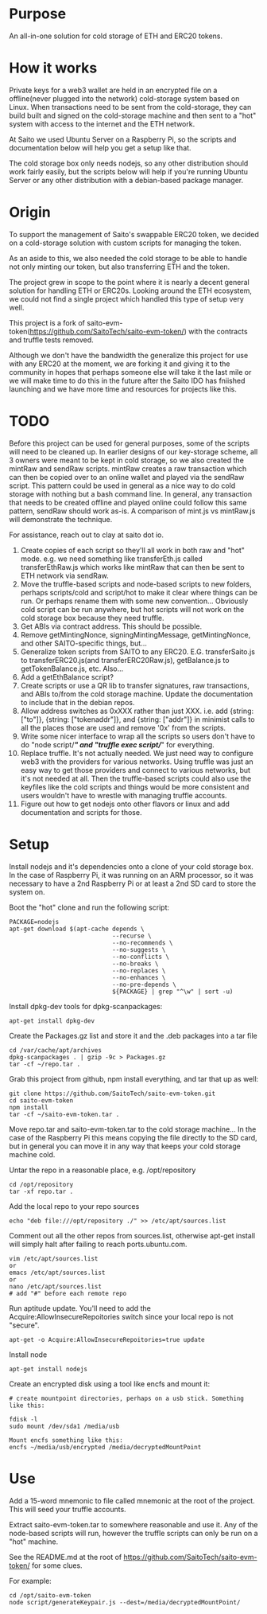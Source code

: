 
# Purpose

An all-in-one solution for cold storage of ETH and ERC20 tokens.

# How it works

Private keys for a web3 wallet are held in an encrypted file on a offline(never plugged into the network) cold-storage system based on Linux. When transactions need to be sent from the cold-storage, they can build built and signed on the cold-storage machine and then sent to a "hot" system with access to the internet and the ETH network.

At Saito we used Ubuntu Server on a Raspberry Pi, so the scripts and documentation below will help you get a setup like that.

The cold storage box only needs nodejs, so any other distribution should work fairly easily, but the scripts below will help if you're running Ubuntu Server or any other distribution with a debian-based package manager.

# Origin

To support the management of Saito's swappable ERC20 token, we decided on a cold-storage solution with custom scripts for managing the token.

As an aside to this, we also needed the cold storage to be able to handle not only minting our token, but also transferring ETH and the token.

The project grew in scope to the point where it is nearly a decent general solution for handling ETH or ERC20s. Looking around the ETH ecosystem, we could not find a single project which handled this type of setup very well.

This project is a fork of saito-evm-token(https://github.com/SaitoTech/saito-evm-token/) with the contracts and truffle tests removed.

Although we don't have the bandwidth the generalize this project for use with any ERC20 at the moment, we are forking it and giving it to the community in hopes that perhaps someone else will take it the last mile or we will make time to do this in the future after the Saito IDO has fniished launching and we have more time and resources for projects like this.

# TODO

Before this project can be used for general purposes, some of the scripts will need to be cleaned up. In earlier designs of our key-storage scheme, all 3 owners were meant to be kept in cold storage, so we also created the mintRaw and sendRaw scripts. mintRaw creates a raw transaction which can then be copied over to an online wallet and played via the sendRaw script. This pattern could be used in general as a nice way to do cold storage with nothing but a bash command line. In general, any transaction that needs to be created offline and played online could follow this same pattern, sendRaw should work as-is. A comparison of mint.js vs mintRaw.js will demonstrate the technique.

For assistance, reach out to clay at saito dot io.

1) Create copies of each script so they'll all work in both raw and "hot" mode. e.g. we need something like transferEth.js called transferEthRaw.js which works like mintRaw that can then be sent to ETH network via sendRaw. 
2) Move the truffle-based scripts and node-based scripts to new folders, perhaps scripts/cold and script/hot to make it clear where things can be run. Or perhaps rename them with some new convention... Obviously cold script can be run anywhere, but hot scripts will not work on the cold storage box because they need truffle.
3) Get ABIs via contract address. This should be possible.
4) Remove getMintingNonce, signingMintingMessage, getMintingNonce, and other SAITO-specific things, but...
5) Generalize token scripts from SAITO to any ERC20. E.G. transferSaito.js to transferERC20.js(and transferERC20Raw.js), getBalance.js to getTokenBalance.js, etc. Also...
6) Add a getEthBalance script?
7) Create scripts or use a QR lib to transfer signatures, raw transactions, and ABIs to/from the cold storage machine. Update the documentation to include that in the debian repos.
8) Allow address switches as 0xXXX rather than just XXX. i.e. add {string: ["to"]}, {string: ["tokenaddr"]}, and {string: ["addr"]} in minimist calls to all the places those are used and remove '0x' from the scripts.
9) Write some nicer interface to wrap all the scripts so users don't have to do "node script/***" and "truffle exec script/***" for everything.
10) Replace truffle. It's not actually needed. We just need way to configure web3 with the providers for various networks. Using truffle was just an easy way to get those providers and connect to various networks, but it's not needed at all. Then the truffle-based scripts could also use the keyfiles like the cold scripts and things would be more consistent and users wouldn't have to wrestle with managing truffle accounts.
11) Figure out how to get nodejs onto other flavors or linux and add documentation and scripts for those.

# Setup

Install nodejs and it's dependencies onto a clone of your cold storage box. In the case of Raspberry Pi, it was running on an ARM processor, so it was necessary to have a 2nd Raspberry Pi or at least a 2nd SD card to store the system on.

Boot the "hot" clone and run the following script:

```
PACKAGE=nodejs
apt-get download $(apt-cache depends \
                             --recurse \
                             --no-recommends \
                             --no-suggests \
                             --no-conflicts \
                             --no-breaks \
                             --no-replaces \
                             --no-enhances \
                             --no-pre-depends \
                             ${PACKAGE} | grep "^\w" | sort -u)
```

Install dpkg-dev tools for dpkg-scanpackages:

```
apt-get install dpkg-dev
```

Create the Packages.gz list and store it and the .deb packages into a tar file

```
cd /var/cache/apt/archives
dpkg-scanpackages . | gzip -9c > Packages.gz
tar -cf ~/repo.tar .
```

Grab this project from github, npm install everything, and tar that up as well:

```
git clone https://github.com/SaitoTech/saito-evm-token.git
cd saito-evm-token
npm install
tar -cf ~/saito-evm-token.tar .
```

Move repo.tar and saito-evm-token.tar to the cold storage machine... In the case of the Raspberry Pi this means copying the file directly to the SD card, but in general you can move it in any way that keeps your cold storage machine cold.


Untar the repo in a reasonable place, e.g. /opt/repository

```
cd /opt/repository
tar -xf repo.tar .
```

Add the local repo to your repo sources

```
echo "deb file:///opt/repository ./" >> /etc/apt/sources.list
```

Comment out all the other repos from sources.list, otherwise apt-get install will simply halt after failing to reach ports.ubuntu.com.

```
vim /etc/apt/sources.list 
or 
emacs /etc/apt/sources.list 
or
nano /etc/apt/sources.list 
# add "#" before each remote repo
```
Run aptitude update. You'll need to add the Acquire:AllowInsecureRepoitories switch since your local repo is not "secure".

```
apt-get -o Acquire:AllowInsecureRepoitories=true update 
```

Install node

```
apt-get install nodejs
```

Create an encrypted disk using a tool like encfs and mount it:

```
# create mountpoint directories, perhaps on a usb stick. Something like this:

fdisk -l
sudo mount /dev/sda1 /media/usb

Mount encfs something like this:
encfs ~/media/usb/encrypted /media/decryptedMountPoint
```

# Use

Add a 15-word mnemonic to file called mnemonic at the root of the project. This will seed your truffle accounts. 

Extract saito-evm-token.tar to somewhere reasonable and use it. Any of the node-based scripts will run, however the truffle scripts can only be run on a "hot" machine.

See the README.md at the root of https://github.com/SaitoTech/saito-evm-token/ for some clues.

For example:

```
cd /opt/saito-evm-token
node script/generateKeypair.js --dest=/media/decryptedMountPoint/
```
